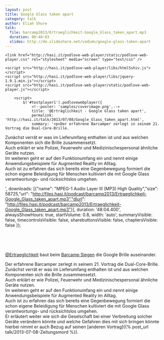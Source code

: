 ```yaml
---
layout: post
title: Google Glass taken apart
category: talk
author: Eliah Shure
talk:
  file: barcamp2013/Ertraeglichkeit-Google_Glass_taken_apart.mp3
  duration: 00:48:03
  slides: http://de.slideshare.net/vadimn/google-glass-taken-apart
---
```


<html>
<head>
<meta charset="utf-8" />

	<link href="http://hasi.it/podlove-web-player/static/podlove-web-player.css" rel="stylesheet" media="screen" type="text/css" />

	<script src="http://hasi.it/podlove-web-player/libs/html5shiv.js"></script>
	<script src="http://hasi.it/podlove-web-player/libs/jquery-1.9.1.min.js"></script>
	<script src="http://hasi.it/podlove-web-player/static/podlove-web-player.js"></script>
</head>

<body>
	<p>
		<audio id="testplayer1">
			<source src="http://files.hasi.it/podcast/barcamp2013/Ertraeglichkeit-Google_Glass_taken_apart.mp3" type="audio/mpeg"></source>
		</audio>

		<script>
			$('#testplayer1').podlovewebplayer({
				<!--poster: 'samples/coverimage.png',-->
				title: '@Erträglichkeit - Google Glass taken apart',
				permalink: 'http://hasi.it/talk/2013/07/08/Google_Glass_taken_apart.html',
				summary: '<p>Der erfahrene Barcamper zerlegt in seinem 21. Vortrag die Dual-Core-Brille.  
Zunächst verrät er was im Lieferumfang enthalten ist und aus welchen Komponenten sich die Brille zusammensetzt.  
Auch erklärt er wie Polizei, Feuerwehr und Medizinischespersonal ähnliche Geräte nutzen.  
Im weiteren geht er auf den Funktionumfang ein und nennt einige Anwendungsbeispiele für Augmented Reality im Alltag.  
Auch ist zu erfahren das sich bereits eine Gegenbewegung formiert die schon eigene Beleidigung für Menschen kultiviert die mit Google Glass verantwortungs- und rücksichtslos umgehen. </p>',
				downloads: [{"name": "MPEG-1 Audio Layer III (MP3) High Quality","size": 58725,"url": "http://files.hasi.it/podcast/barcamp2013/Ertraeglichkeit-Google_Glass_taken_apart.mp3","dlurl": "http://files.hasi.it/podcast/barcamp2013/Ertraeglichkeit-Google_Glass_taken_apart.mp3"}],
				duration: '48:04.400',
				alwaysShowHours: true,
				startVolume: 0.8,
				width: 'auto',
				summaryVisible: false,
				timecontrolsVisible: false,
				sharebuttonsVisible: false,
				chaptersVisible: false
			});
		</script>
	</p>
</body>
</html>
<br />
<br />
<br />

[@Ertraeglichkeit](https://twitter.com/Ertraeglichkeit) baut beim [Barcamp Siegen](http://barcamp-siegen.de/) die Google Brille auseinander. 

<!-- break -->

Der erfahrene Barcamper zerlegt in seinem 21. Vortrag die Dual-Core-Brille.  
Zunächst verrät er was im Lieferumfang enthalten ist und aus welchen Komponenten sich die Brille zusammensetzt.  
Auch erklärt er wie Polizei, Feuerwehr und Medizinischespersonal ähnliche Geräte nutzen.  
Im weiteren geht er auf den Funktionumfang ein und nennt einige Anwendungsbeispiele für Augmented Reality im Alltag.  
Auch ist zu erfahren das sich bereits eine Gegenbewegung formiert die schon eigene Beleidigung für Menschen kultiviert die mit Google Glass verantwortungs- und rücksichtslos umgehen.  
Er erläutert weiter wie sich die Geselschaft bei einer Verbreitung solcher Geräte verändern könnte und welche Gefahren dies mit sich bringen könnte hierbei nimmt er auch Bezug auf seinen [anderen Vortrag]({% post_url talk/2013-07-08-Zeitungsmord %}). 

